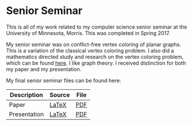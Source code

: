 # Senior Seminar

This is all of my work related to my computer science senior seminar at the University of Minnesota, Morris. This was completed in Spring 2017.

My senior seminar was on conflict-free vertex coloring of planar graphs. This is a variation of the classical vertex coloring problem. I also did a mathematics directed study and research on the vertex coloring problem, which can be found [here][vertex]. I like graph theory. I received distinction for both my paper and my presentation.

My final senior seminar files can be found here:

| Description | Source | File |
| ----------- | ------ | ---- |
| Paper       | [LaTeX](paper/paper.tex) | [PDF](files/paper.pdf) |
| Presentation| [LaTeX](presentation/presentation.tex) | [PDF](files/presentation.pdf) |


[vertex]: https://github.com/devshawn/vertex-coloring
